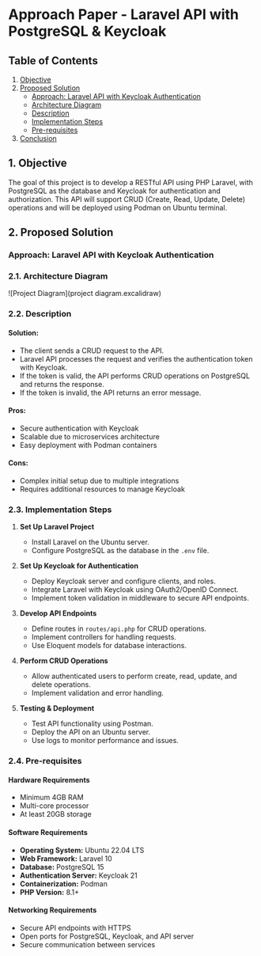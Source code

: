 # Approach Paper - Laravel API with PostgreSQL & Keycloak

## Table of Contents

1. [Objective](#1-objective)
2. [Proposed Solution](#2-proposed-solution)
   - [Approach: Laravel API with Keycloak Authentication](#approach-laravel-api-with-keycloak-authentication)
   - [Architecture Diagram](#21-architecture-diagram)
   - [Description](#22-description)
   - [Implementation Steps](#23-implementation-steps)
   - [Pre-requisites](#24-pre-requisites)
3. [Conclusion](#3-conclusion)

## 1. Objective

The goal of this project is to develop a RESTful API using PHP Laravel, with PostgreSQL as the database and Keycloak for authentication and authorization. This API will support CRUD (Create, Read, Update, Delete) operations and will be deployed using Podman on Ubuntu terminal.

## 2. Proposed Solution

### Approach: Laravel API with Keycloak Authentication

### 2.1. Architecture Diagram

![Project Diagram](project diagram.excalidraw)

### 2.2. Description

#### Solution:
- The client sends a CRUD request to the API.
- Laravel API processes the request and verifies the authentication token with Keycloak.
- If the token is valid, the API performs CRUD operations on PostgreSQL and returns the response.
- If the token is invalid, the API returns an error message.

#### Pros:
- Secure authentication with Keycloak
- Scalable due to microservices architecture
- Easy deployment with Podman containers

#### Cons:
- Complex initial setup due to multiple integrations
- Requires additional resources to manage Keycloak

### 2.3. Implementation Steps

1. **Set Up Laravel Project**
   - Install Laravel on the Ubuntu server.
   - Configure PostgreSQL as the database in the `.env` file.

2. **Set Up Keycloak for Authentication**
   - Deploy Keycloak server and configure clients, and roles.
   - Integrate Laravel with Keycloak using OAuth2/OpenID Connect.
   - Implement token validation in middleware to secure API endpoints.

3. **Develop API Endpoints**
   - Define routes in `routes/api.php` for CRUD operations.
   - Implement controllers for handling requests.
   - Use Eloquent models for database interactions.

4. **Perform CRUD Operations**
   - Allow authenticated users to perform create, read, update, and delete operations.
   - Implement validation and error handling.

5. **Testing & Deployment**
   - Test API functionality using Postman.
   - Deploy the API on an Ubuntu server.
   - Use logs to monitor performance and issues.

### 2.4. Pre-requisites

#### Hardware Requirements
- Minimum 4GB RAM
- Multi-core processor
- At least 20GB storage

#### Software Requirements
- **Operating System:** Ubuntu 22.04 LTS
- **Web Framework:** Laravel 10
- **Database:** PostgreSQL 15
- **Authentication Server:** Keycloak 21
- **Containerization:** Podman
- **PHP Version:** 8.1+

#### Networking Requirements
- Secure API endpoints with HTTPS
- Open ports for PostgreSQL, Keycloak, and API server
- Secure communication between services


